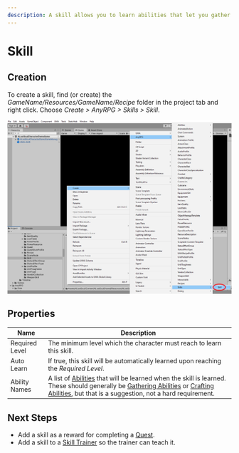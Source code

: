 ```yaml
---
description: A skill allows you to learn abilities that let you gather or craft items.
---
```


# Skill

## Creation

To create a skill, find (or create) the _GameName/Resources/GameName/Recipe_ folder in the project tab and right click.  Choose _Create > AnyRPG > Skills > Skill_.

![](<../.gitbook/assets/image (1).png>)

## Properties

| Name           | Description                                                                                                                                                                                                                                                            |
| -------------- | ---------------------------------------------------------------------------------------------------------------------------------------------------------------------------------------------------------------------------------------------------------------------- |
| Required Level | The minimum level which the character must reach to learn this skill.                                                                                                                                                                                                  |
| Auto Learn     | If true, this skill will be automatically learned upon reaching the _Required Level_.                                                                                                                                                                                  |
| Ability Names  | A list of [Abilities](abilities/) that will be learned when the skill is learned.  These should generally be [Gathering Abilities](abilities/gather-ability.md) or [Crafting Abilities](abilities/craft-ability.md), but that is a suggestion, not a hard requirement. |

## Next Steps

* Add a skill as a reward for completing a [Quest](quest.md).
* Add a skill to a [Skill Trainer](interactable-option-configurations/skill-trainer-config.md) so the trainer can teach it.
